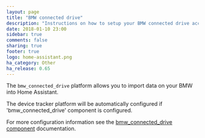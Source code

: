 ```yaml
---
layout: page
title: "BMW connected drive"
description: "Instructions on how to setup your BMW connected drive account with Home Assistant."
date: 2018-01-10 23:00
sidebar: true
comments: false
sharing: true
footer: true
logo: home-assistant.png
ha_category: Other
ha_release: 0.65
---
```



The `bmw_connected_drive` platform allows you to import data on your BMW into Home Assistant.

The device tracker platform will be automatically configured if 'bmw_connected_drive' component is configured.

For more configuration information see the [bmw_connected_drive component](/components/bmw_connected_drive/) documentation.
